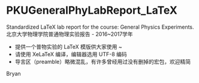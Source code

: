 # PKUGeneralPhyLabReport_LaTeX
Standardized LaTeX lab report for the course: General Physics Experiments. 
  北京大学物理学院普通物理实验报告 - 2016~2017学年


* 提供一个普物实验的 LaTeX 模版供大家使用 ~
* 请使用 XeLaTeX 编译，编辑器选用 UTF-8 编码
* 导言区（preamble）略微混乱，有许多曾经用过没有删掉的宏包，欢迎精简

Bryan
